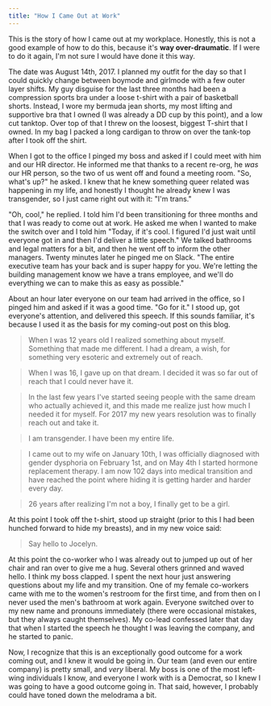 ```yaml
---
title: "How I Came Out at Work"
---
```


This is the story of how I came out at my workplace. Honestly, this is not a good example of how to do this, because it's **way over-draumatic**. If I were to do it again, I'm not sure I would have done it this way.

The date was August 14th, 2017. I planned my outfit for the day so that I could quickly change between boymode and girlmode with a few outer layer shifts. My guy disguise for the last three months had been a compression sports bra under a loose t-shirt with a pair of basketball shorts. Instead, I wore my bermuda jean shorts, my most lifting and supportive bra that I owned (I was already a DD cup by this point), and a low cut tanktop. Over top of that I threw on the loosest, biggest T-shirt that I owned. In my bag I packed a long cardigan to throw on over the tank-top after I took off the shirt.

When I got to the office I pinged my boss and asked if I could meet with him and our HR director. He informed me that thanks to a recent re-org, he _was_ our HR person, so the two of us went off and found a meeting room. "So, what's up?" he asked. I knew that he knew something queer related was happening in my life, and honestly I thought he already knew I was transgender, so I just came right out with it: "I'm trans."

"Oh, cool," he replied. I told him I'd been transitioning for three months and that I was ready to come out at work. He asked me when I wanted to make the switch over and I told him "Today, if it's cool. I figured I'd just wait until everyone got in and then I'd deliver a little speech." We talked bathrooms and legal matters for a bit, and then he went off to inform the other managers. Twenty minutes later he pinged me on Slack. "The entire executive team has your back and is super happy for you. We're letting the building management know we have a trans employee, and we'll do everything we can to make this as easy as possible."

About an hour later everyone on our team had arrived in the office, so I pinged him and asked if it was a good time. "Go for it." I stood up, got everyone's attention, and delivered this speech. If this sounds familiar, it's because I used it as the basis for my coming-out post on this blog.

> When I was 12 years old I realized something about myself. Something that made me different. I had a dream, a wish, for something very esoteric and extremely out of reach.

> When I was 16, I gave up on that dream. I decided it was so far out of reach that I could never have it.

> In the last few years I've started seeing people with the same dream who actually achieved it, and this made me realize just how much I needed it for myself. For 2017 my new years resolution was to finally reach out and take it.

> I am transgender. I have been my entire life.

> I came out to my wife on January 10th, I was officially diagnosed with gender dysphoria on February 1st, and on May 4th I started hormone replacement therapy. I am now 102 days into medical transition and have reached the point where hiding it is getting harder and harder every day.

> 26 years after realizing I'm not a boy, I finally get to be a girl.

At this point I took off the t-shirt, stood up straight (prior to this I had been hunched forward to hide my breasts), and in my new voice said:

> Say hello to Jocelyn.

At this point the co-worker who I was already out to jumped up out of her chair and ran over to give me a hug. Several others grinned and waved hello. I think my boss clapped. I spent the next hour just answering questions about my life and my transition. One of my female co-workers came with me to the women's restroom for the first time, and from then on I never used the men's bathroom at work again. Everyone switched over to my new name and pronouns immediately (there were occasional mistakes, but they always caught themselves). My co-lead confessed later that day that when I started the speech he thought I was leaving the company, and he started to panic.

Now, I recognize that this is an exceptionally good outcome for a work coming out, and I knew it would be going in. Our team (and even our entire company) is pretty small, and _very_ liberal. My boss is one of the most left-wing individuals I know, and everyone I work with is a Democrat, so I knew I was going to have a good outcome going in. That said, however, I probably could have toned down the melodrama a bit.